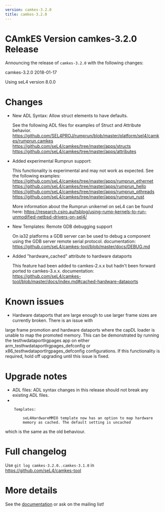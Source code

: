 ```yaml
---
version: camkes-3.2.0
title: camkes-3.2.0
---
```

# CAmkES Version camkes-3.2.0 Release


Announcing the release of `camkes-3.2.0` with the following changes:

camkes-3.2.0 2018-01-17

Using seL4 version 8.0.0

# Changes


- New ADL Syntax: Allow struct elements to have defaults.

    See the following ADL files for examples of Struct and
    Attribute behavior.
    <https://github.com/SEL4PROJ/rumprun/blob/master/platform/sel4/camkes/rumprun.camkes>
    <https://github.com/seL4/camkes/tree/master/apps/structs>
    <https://github.com/seL4/camkes/tree/master/apps/attributes>

- Added experimental Rumprun support:

    This functionality is experimental and may not work
    as expected. See the following examples:
    <https://github.com/seL4/camkes/tree/master/apps/rumprun_ethernet>
    <https://github.com/seL4/camkes/tree/master/apps/rumprun_hello>
    <https://github.com/seL4/camkes/tree/master/apps/rumprun_pthreads>
    <https://github.com/seL4/camkes/tree/master/apps/rumprun_rust>
    
    More information about the Rumprun unikernel on seL4 can be
    found here:
    <https://research.csiro.au/tsblog/using-rump-kernels-to-run-unmodified-netbsd-drivers-on-sel4/>

- New Templates: Remote GDB debugging support

    On ia32 platforms a GDB server can be used to debug a
    component using the GDB server remote serial protocol.
    documentation:
    <https://github.com/seL4/camkes-tool/blob/master/docs/DEBUG.md>

- Added "hardware_cached" attribute to hardware dataports

    This feature had been added to camkes-2.x.x but hadn't been
    forward ported to camkes-3.x.x. documentation:
    <https://github.com/seL4/camkes-tool/blob/master/docs/index.md#cached-hardware-dataports>

# Known issues


- Hardware dataports that are large enough to use larger frame
        sizes are currently broken. There is an issue with

large frame promotion and hardware dataports where the capDL loader is
unable to map the promoted memory. This can be demonstrated by running
the testhwdataportlrgpages app on either
arm_testhwdataportlrgpages_defconfig or
x86_testhwdataportlrgpages_defconfig configurations. If this
functionality is required, hold off upgrading until this issue is fixed.

# Upgrade notes


- ADL files: ADL syntax changes in this release should not break
        any existing ADL files.
- 

        Templates:

            seL4HardwareMMIO template now has an option to map hardware
            memory as cached. The default setting is uncached

which is the same as the old behaviour.

# Full changelog
 Use `git log camkes-3.2.0..camkes-3.1.0` in
<https://github.com/seL4/camkes-tool>

# More details
 See the
[documentation](https://github.com/seL4/camkes-tool/blob/camkes-3.2.0/docs/index.md)
or ask on the mailing list!
